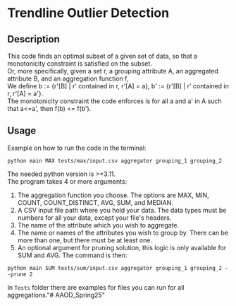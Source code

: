 # Trendline Outlier Detection

## Description
This code finds an optimal subset of a given set of data, so that a monotonicity constraint is satisfied on the subset.  
Or, more specifically, given a set r, a grouping attribute A, an aggregated attribute B, and an aggregation function f,  
We define b := {r'[B] | r' contained in r, r'[A] = a}, b' := {r'[B] | r' contained in r, r'[A] = a'}.  
The monotonicity constraint the code enforces is for all a and a' in A such that a<=a', then f(b) <= f(b').  

## Usage
Example on how to run the code in the terminal:
```
python main MAX tests/max/input.csv aggregator grouping_1 grouping_2 
```
The needed python version is >=3.11.  
The program takes 4 or more arguments:  
1. The aggregation function you choose. The options are MAX, MIN, COUNT, COUNT_DISTINCT, AVG, SUM, and MEDIAN.
2. A CSV input file path where you hold your data. The data types must be numbers for all your data, except your file's headers.
3. The name of the attribute which you wish to aggregate.
4. The name or names of the attributes you wish to group by. There can be more than one, but there must be at least one.
5. An optional argument for pruning solution, this logic is only available for SUM and AVG. The command is then:
```
python main SUM tests/sum/input.csv aggregator grouping_1 grouping_2 --prune 2
```


In `Tests` folder there are examples for files you can run for all aggregations."# AAOD_Spring25" 
